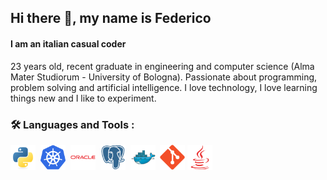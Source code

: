 ## Hi there 👋, my name is Federico


<!--
**Federaffo/Federaffo** is a ✨ _special_ ✨ repository because its `README.md` (this file) appears on your GitHub profile.

Here are some ideas to get you started:

- 🔭 I’m currently working on ...
- 🌱 I’m currently learning ...
- 👯 I’m looking to collaborate on ...
- 🤔 I’m looking for help with ...
- 💬 Ask me about ...
- 📫 How to reach me: ...
- 😄 Pronouns: ...
- ⚡ Fun fact: ...
-->



#### I am an italian casual coder

23 years old, recent graduate in engineering and computer science (Alma Mater Studiorum - University of Bologna). 
Passionate about programming, problem solving and artificial intelligence. I love technology, I love learning things new and I like to experiment.


### 🛠 Languages and Tools : 

<div>
  <img src="https://github.com/devicons/devicon/blob/master/icons/python/python-original.svg" title="Python" alt="Python" width="40" height="40"/>&nbsp;
  <img src="https://github.com/devicons/devicon/blob/master/icons/kubernetes/kubernetes-plain.svg" title="Kubernetes" alt="Kubernetes" width="40" height="40"/>&nbsp;
  <img src="https://github.com/devicons/devicon/blob/master/icons/oracle/oracle-original.svg" title="Oracle" alt="Oracle" width="40" height="40"/>&nbsp;
  <img src="https://github.com/devicons/devicon/blob/master/icons/postgresql/postgresql-plain.svg" title="Postgresql" alt="Postgresql" width="40" height="40"/>&nbsp;
  <img src="https://github.com/devicons/devicon/blob/master/icons/docker/docker-original.svg" title="Docker" alt="Docker" width="40" height="40"/>&nbsp;
  <img src="https://github.com/devicons/devicon/blob/master/icons/git/git-original.svg" title="Git" **alt="Git" width="40" height="40"/>
  <img src="https://github.com/devicons/devicon/blob/master/icons/java/java-plain.svg" title="Java" alt="Java" width="40" height="40"/>&nbsp;
  
  <!--img src="https://github.com/devicons/devicon/blob/master/icons/html5/html5-plain.svg" title="Html" alt="Html" width="40"/>&nbsp;
  <img src="https://github.com/devicons/devicon/blob/master/icons/css3/css3-plain.svg" title="Css" alt="Css" width="40"/ -->&nbsp;
</div>

<!--
  Skills: Python, SQL, C#, JAVA, HTML/CSS, PHP
Recent graduate in Computer Science . I really like technology and computer engineering.

![Federaffo's Stats](https://github-readme-stats.vercel.app/api?username=Federaffo&theme=dracula&show_icons=true&hide_border=false&count_private=true)
![Federaffo's Streak](https://github-readme-streak-stats.herokuapp.com/?user=Federaffo&theme=dracula&hide_border=false)
![Federaffo's Top Languages](https://github-readme-stats.vercel.app/api/top-langs/?username=Federaffo&theme=dracula&show_icons=true&hide_border=false&layout=compact)

# 📊 GitHub Stats:
![](https://github-readme-stats.vercel.app/api?username=Federaffo&theme=dracula&hide_border=true&include_all_commits=false&count_private=true)
-->
